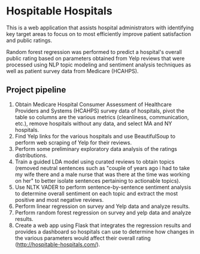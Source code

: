# Hospitable Hospitals

This is a web application that assists hospital administrators with identifying key target areas to focus on to most efficiently improve patient satisfaction and public ratings.

Random forest regression was performed to predict a hospital's overall public rating based on parameters obtained from Yelp reviews that were processed using NLP topic modeling and sentiment analysis techniques as well as patient survey data from Medicare (HCAHPS).

## Project pipeline
1. Obtain Medicare Hospital Consumer Assessment of Healthcare Providers and Systems (HCAHPS) survey data of hospitals, pivot the table so columns are the various metrics (cleanliness, communication, etc.), remove hospitals without any data, and select MA and NY hospitals.
2. Find Yelp links for the various hospitals and use BeautifulSoup to perform web scraping of Yelp for their reviews.
3. Perform some preliminary exploratory data analysis of the ratings distributions.
4. Train a guided LDA model using curated reviews to obtain topics (removed neutral sentences such as "couple of years ago i had to take my wife there and a male nurse that was there at the time was working on her" to better isolate sentences pertaining to actionable topics).
5. Use NLTK VADER to perform sentence-by-sentence sentiment analysis to determine overall sentiment on each topic and extract the most positive and most negative reviews.
6. Perform linear regression on survey and Yelp data and analyze results.
7. Perform random forest regression on survey and yelp data and analyze results.
8. Create a web app using Flask that integrates the regression results and provides a dashboard so hospitals can use to determine how changes in the various parameters would affect their overall rating (http://hospitable-hospitals.com/).
